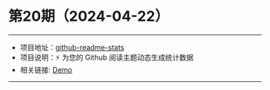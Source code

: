 # 第20期（2024-04-22）

---
- 项目地址：[github-readme-stats](https://github.com/anuraghazra/github-readme-stats)
- 项目说明：⚡ 为您的 Github 阅读主题动态生成统计数据
- 相关链接: [Demo](https://github-readme-stats.vercel.app/api?username=xiaoxuan6&hide=contribs,prs)
---